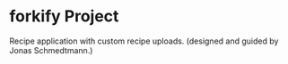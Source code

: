 # forkify Project

Recipe application with custom recipe uploads.
(designed and guided by Jonas Schmedtmann.)


